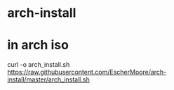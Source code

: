 # arch-install

# in arch iso 
curl -o arch_install.sh https://raw.githubusercontent.com/EscherMoore/arch-install/master/arch_install.sh
